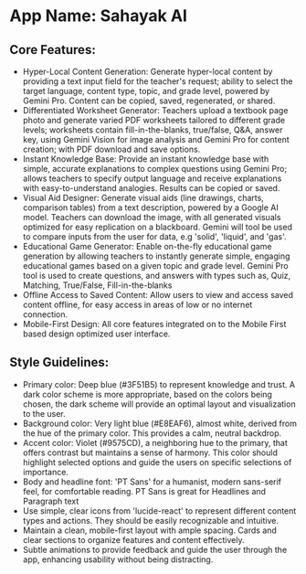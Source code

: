 # **App Name**: Sahayak AI

## Core Features:

- Hyper-Local Content Generation: Generate hyper-local content by providing a text input field for the teacher's request; ability to select the target language, content type, topic, and grade level, powered by Gemini Pro. Content can be copied, saved, regenerated, or shared.
- Differentiated Worksheet Generator: Teachers upload a textbook page photo and generate varied PDF worksheets tailored to different grade levels; worksheets contain fill-in-the-blanks, true/false, Q&A, answer key, using Gemini Vision for image analysis and Gemini Pro for content creation; with PDF download and save options.
- Instant Knowledge Base: Provide an instant knowledge base with simple, accurate explanations to complex questions using Gemini Pro; allows teachers to specify output language and receive explanations with easy-to-understand analogies. Results can be copied or saved.
- Visual Aid Designer: Generate visual aids (line drawings, charts, comparison tables) from a text description, powered by a Google AI model. Teachers can download the image, with all generated visuals optimized for easy replication on a blackboard. Gemini will tool be used to compare inputs from the user for data, e.g 'solid', 'liquid', and 'gas'.
- Educational Game Generator: Enable on-the-fly educational game generation by allowing teachers to instantly generate simple, engaging educational games based on a given topic and grade level. Gemini Pro tool is used to create questions, and answers with types such as, Quiz, Matching, True/False, Fill-in-the-blanks
- Offline Access to Saved Content: Allow users to view and access saved content offline, for easy access in areas of low or no internet connection.
- Mobile-First Design: All core features integrated on to the Mobile First based design optimized user interface.

## Style Guidelines:

- Primary color: Deep blue (#3F51B5) to represent knowledge and trust. A dark color scheme is more appropriate, based on the colors being chosen, the dark scheme will provide an optimal layout and visualization to the user.
- Background color: Very light blue (#E8EAF6), almost white, derived from the hue of the primary color. This provides a calm, neutral backdrop.
- Accent color: Violet (#9575CD), a neighboring hue to the primary, that offers contrast but maintains a sense of harmony. This color should highlight selected options and guide the users on specific selections of importance.
- Body and headline font: 'PT Sans' for a humanist, modern sans-serif feel, for comfortable reading. PT Sans is great for Headlines and Paragraph text
- Use simple, clear icons from 'lucide-react' to represent different content types and actions. They should be easily recognizable and intuitive.
- Maintain a clean, mobile-first layout with ample spacing. Cards and clear sections to organize features and content effectively.
- Subtle animations to provide feedback and guide the user through the app, enhancing usability without being distracting.